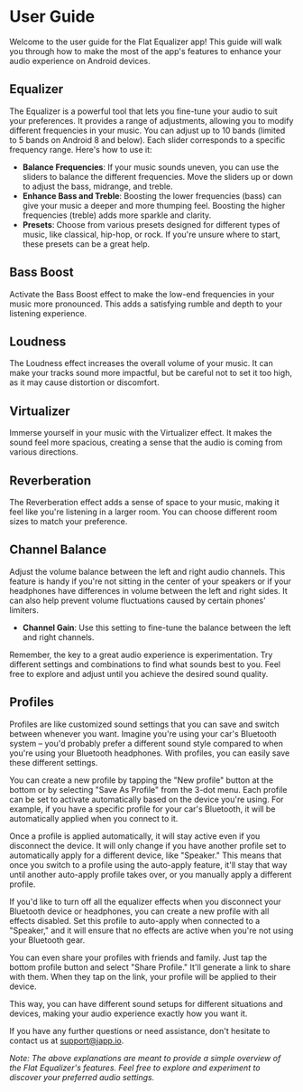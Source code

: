 # User Guide

Welcome to the user guide for the Flat Equalizer app! This guide will walk you through how to make the most of the app's features to enhance your audio experience on Android devices.

## Equalizer

The Equalizer is a powerful tool that lets you fine-tune your audio to suit your preferences. It provides a range of adjustments, allowing you to modify different frequencies in your music. You can adjust up to 10 bands (limited to 5 bands on Android 8 and below). Each slider corresponds to a specific frequency range. Here's how to use it:

- **Balance Frequencies**: If your music sounds uneven, you can use the sliders to balance the different frequencies. Move the sliders up or down to adjust the bass, midrange, and treble.
- **Enhance Bass and Treble**: Boosting the lower frequencies (bass) can give your music a deeper and more thumping feel. Boosting the higher frequencies (treble) adds more sparkle and clarity.
- **Presets**: Choose from various presets designed for different types of music, like classical, hip-hop, or rock. If you're unsure where to start, these presets can be a great help.

## Bass Boost

Activate the Bass Boost effect to make the low-end frequencies in your music more pronounced. This adds a satisfying rumble and depth to your listening experience.

## Loudness

The Loudness effect increases the overall volume of your music. It can make your tracks sound more impactful, but be careful not to set it too high, as it may cause distortion or discomfort.

## Virtualizer

Immerse yourself in your music with the Virtualizer effect. It makes the sound feel more spacious, creating a sense that the audio is coming from various directions.

## Reverberation

The Reverberation effect adds a sense of space to your music, making it feel like you're listening in a larger room. You can choose different room sizes to match your preference.

## Channel Balance

Adjust the volume balance between the left and right audio channels. This feature is handy if you're not sitting in the center of your speakers or if your headphones have differences in volume between the left and right sides. It can also help prevent volume fluctuations caused by certain phones' limiters.

- **Channel Gain**: Use this setting to fine-tune the balance between the left and right channels.

Remember, the key to a great audio experience is experimentation. Try different settings and combinations to find what sounds best to you. Feel free to explore and adjust until you achieve the desired sound quality.

## Profiles

Profiles are like customized sound settings that you can save and switch between whenever you want. Imagine you're using your car's Bluetooth system – you'd probably prefer a different sound style compared to when you're using your Bluetooth headphones. With profiles, you can easily save these different settings.

You can create a new profile by tapping the "New profile" button at the bottom or by selecting "Save As Profile" from the 3-dot menu. Each profile can be set to activate automatically based on the device you're using. For example, if you have a specific profile for your car's Bluetooth, it will be automatically applied when you connect to it.

Once a profile is applied automatically, it will stay active even if you disconnect the device. It will only change if you have another profile set to automatically apply for a different device, like "Speaker." This means that once you switch to a profile using the auto-apply feature, it'll stay that way until another auto-apply profile takes over, or you manually apply a different profile.

If you'd like to turn off all the equalizer effects when you disconnect your Bluetooth device or headphones, you can create a new profile with all effects disabled. Set this profile to auto-apply when connected to a "Speaker," and it will ensure that no effects are active when you're not using your Bluetooth gear.

You can even share your profiles with friends and family. Just tap the bottom profile button and select "Share Profile." It'll generate a link to share with them. When they tap on the link, your profile will be applied to their device.

This way, you can have different sound setups for different situations and devices, making your audio experience exactly how you want it.

If you have any further questions or need assistance, don't hesitate to contact us at [support@japp.io](mailto:support@japp.io).

*Note: The above explanations are meant to provide a simple overview of the Flat Equalizer's features. Feel free to explore and experiment to discover your preferred audio settings.*
